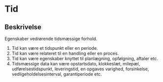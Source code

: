 # Tid

## Beskrivelse

Egenskaber vedrørende tidsmæssige forhold.

1. Tid kan være et tidspunkt eller en periode.
2. Tid kan være relateret til en handling eller en proces.
3. Tid kan være egenskaber knyttet til planlægning,
   opfølgning, aftaler etc.
4. Tidsmæssige data kan være opstartsdato, klokkeslæt,
   milepæl, udførelsestidspunkt, leveringstid, en opgaves varighed,
   forsinkelse, vedligeholdelsesinterval, garantiperiode etc.

